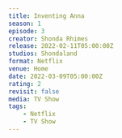 ```yaml
---
title: Inventing Anna
season: 1
episode: 3
creator: Shonda Rhimes
release: 2022-02-11T05:00:00Z
studios: Shondaland
format: Netflix
venue: Home
date: 2022-03-09T05:00:00Z
rating: 2
revisit: false
media: TV Show
tags:
    - Netflix
    - TV Show
---
```

